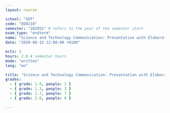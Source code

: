 ```yaml
---
layout: course

school: "SOT"
code: "ED0218"
semester: "2020SS" # refers to the year of the semester start
exam_type: "endterm"
name: "Science and Technology Communication: Presentation with Elaboration"
date: "2020-08-15 12:00:00 +0100"

ects: 3
hours: 2.0 # semester hours
mode: "written"
lang: "en"

title: "Science and Technology Communication: Presentation with Elaboration 2020SS Endterm"
grades:
  - { grade: 1.0, people: 1 }
  - { grade: 1.3, people: 3 }
  - { grade: 1.7, people: 7 }
  - { grade: 2.0, people: 9 }

---
```



